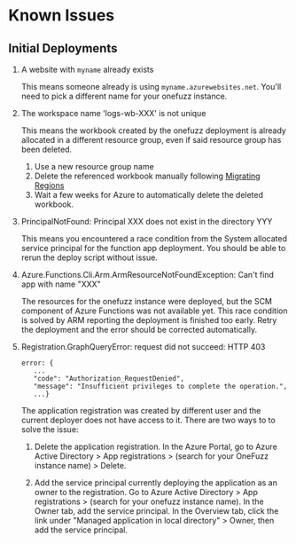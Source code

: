 # Known Issues

## Initial Deployments

1. A website with `myname` already exists

   This means someone already is using `myname.azurewebsites.net`. You'll need
   to pick a different name for your onefuzz instance.

2. The workspace name 'logs-wb-XXX' is not unique

   This means the workbook created by the onefuzz deployment is already
   allocated in a different resource group, even if said resource group has
   been deleted.

   1. Use a new resource group name
   2. Delete the referenced workbook manually following [Migrating Regions](migrating-regions.md)
   3. Wait a few weeks for Azure to automatically delete the deleted workbook.

3. PrincipalNotFound: Principal XXX does not exist in the directory YYY

   This means you encountered a race condition from the System allocated
   service principal for the function app deployment. You should be able
   to rerun the deploy script without issue.

4. Azure.Functions.Cli.Arm.ArmResourceNotFoundException: Can't find app with
   name "XXX"

   The resources for the onefuzz instance were deployed, but the SCM component
   of Azure Functions was not available yet. This race condition is solved by
   ARM reporting the deployment is finished too early. Retry the deployment and
   the error should be corrected automatically.

5. Registration.GraphQueryError: request did not succeed: HTTP 403
   ```
   error: {
      ...
      "code": "Authorization_RequestDenied",
      "message": "Insufficient privileges to complete the operation.",
      ...}
   ```

   The application registration was created by different user and the current deployer does not have access to it.
   There are two ways to to solve the issue:

   1. Delete the application registration.
      In the Azure Portal, go to Azure Active Directory > App registrations > (search for your OneFuzz instance name) > Delete.

   2. Add the service principal currently deploying the application as an owner to the registration.
      Go to Azure Active Directory > App registrations > (search for your onefuzz instance name).
      In the Owner tab, add the service principal.
      In the Overview tab, click the link under "Managed application in local directory" > Owner, then add the service principal.
